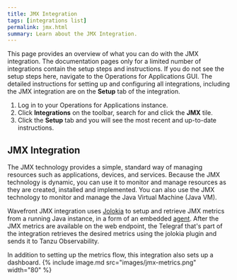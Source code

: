 ```yaml
---
title: JMX Integration
tags: [integrations list]
permalink: jmx.html
summary: Learn about the JMX Integration.
---
```


This page provides an overview of what you can do with the JMX integration. The documentation pages only for a limited number of integrations contain the setup steps and instructions. If you do not see the setup steps here, navigate to the Operations for Applications GUI. The detailed instructions for setting up and configuring all integrations, including the JMX integration are on the **Setup** tab of the integration.

1. Log in to your Operations for Applications instance. 
2. Click **Integrations** on the toolbar, search for and click the **JMX** tile. 
3. Click the **Setup** tab and you will see the most recent and up-to-date instructions.

## JMX Integration

The JMX technology provides a simple, standard way of managing resources such as applications, devices, and services. Because the JMX technology is dynamic, you can use it to monitor and manage resources as they are created, installed and implemented. You can also use the JMX technology to monitor and manage the Java Virtual Machine (Java VM).

Wavefront JMX integration uses [Jolokia](https://jolokia.org/) to setup and retrieve JMX metrics from a running Java instance, in a form of an embedded [agent](https://jolokia.org/agent.html). After the JMX metrics are available on the web endpoint, the Telegraf that's part of the integration retrieves the desired metrics using the jolokia plugin and sends it to Tanzu Observability.

In addition to setting up the metrics flow, this integration also sets up a dashboard.
{% include image.md src="images/jmx-metrics.png" width="80" %}




